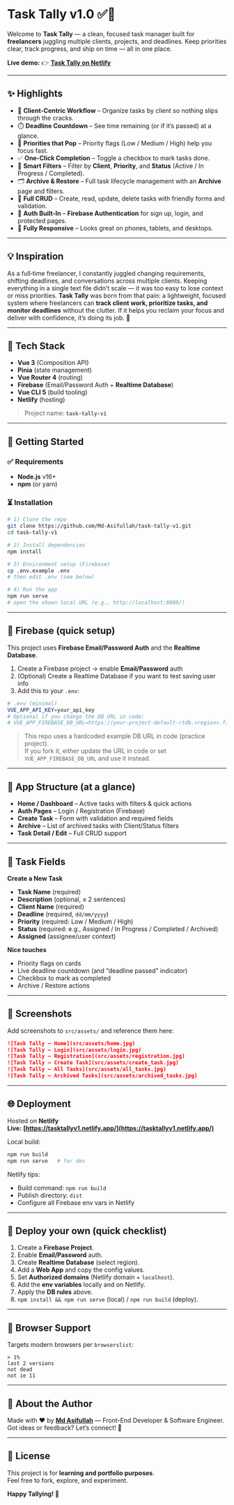 # Task Tally v1.0 ✅📅

Welcome to **Task Tally** — a clean, focused task manager built for **freelancers** juggling multiple clients, projects, and deadlines. Keep priorities clear, track progress, and ship on time — all in one place.

**Live demo:** 👉 **[Task Tally on Netlify](https://tasktallyv1.netlify.app/)**

---

## ✨ Highlights

- 👥 **Client-Centric Workflow** – Organize tasks by client so nothing slips through the cracks.
- ⏱️ **Deadline Countdown** – See time remaining (or if it’s passed) at a glance.
- 🔖 **Priorities that Pop** – Priority flags (Low / Medium / High) help you focus fast.
- ✅ **One-Click Completion** – Toggle a checkbox to mark tasks done.
- 🧭 **Smart Filters** – Filter by **Client**, **Priority**, and **Status** (Active / In Progress / Completed).
- 🗂️ **Archive & Restore** – Full task lifecycle management with an **Archive** page and filters.
- 🧰 **Full CRUD** – Create, read, update, delete tasks with friendly forms and validation.
- 🔐 **Auth Built-In** – **Firebase Authentication** for sign up, login, and protected pages.
- 📱 **Fully Responsive** – Looks great on phones, tablets, and desktops.

---

## 💡 Inspiration

As a full‑time freelancer, I constantly juggled changing requirements, shifting deadlines, and conversations across multiple clients. Keeping everything in a single text file didn’t scale — it was too easy to lose context or miss priorities. **Task Tally** was born from that pain: a lightweight, focused system where freelancers can **track client work, prioritize tasks, and monitor deadlines** without the clutter. If it helps you reclaim your focus and deliver with confidence, it’s doing its job. 🙌

---

## 🧩 Tech Stack

- **Vue 3** (Composition API)
- **Pinia** (state management)
- **Vue Router 4** (routing)
- **Firebase** (Email/Password Auth + **Realtime Database**)
- **Vue CLI 5** (build tooling)
- **Netlify** (hosting)

> Project name: **`task-tally-v1`**

---

## 🚀 Getting Started

### ✅ Requirements

- **Node.js** v16+
- **npm** (or yarn)

### ⏳ Installation

```bash
# 1) Clone the repo
git clone https://github.com/Md-Asifullah/task-tally-v1.git
cd task-tally-v1

# 2) Install dependencies
npm install

# 3) Environment setup (Firebase)
cp .env.example .env
# then edit .env (see below)

# 4) Run the app
npm run serve
# open the shown local URL (e.g., http://localhost:8080/)
```

---

## 🔐 Firebase (quick setup)

This project uses **Firebase Email/Password Auth** and the **Realtime Database**.

1. Create a Firebase project → enable **Email/Password** auth
2. (Optional) Create a Realtime Database if you want to test saving user info
3. Add this to your `.env`:

```bash
# .env (minimal)
VUE_APP_API_KEY=your_api_key
# Optional if you change the DB URL in code:
# VUE_APP_FIREBASE_DB_URL=https://your-project-default-rtdb.<region>.firebasedatabase.app
```

> This repo uses a hardcoded example DB URL in code (practice project).  
> If you fork it, either update the URL in code or set `VUE_APP_FIREBASE_DB_URL` and use it instead.

---

## 🧭 App Structure (at a glance)

- **Home / Dashboard** – Active tasks with filters & quick actions
- **Auth Pages** – Login / Registration (Firebase)
- **Create Task** – Form with validation and required fields
- **Archive** – List of archived tasks with Client/Status filters
- **Task Detail / Edit** – Full CRUD support

---

## 📝 Task Fields

**Create a New Task**

- **Task Name** (required)
- **Description** (optional, ≤ 2 sentences)
- **Client Name** (required)
- **Deadline** (required, `dd/mm/yyyy`)
- **Priority** (required: Low / Medium / High)
- **Status** (required: e.g., Assigned / In Progress / Completed / Archived)
- **Assigned** (assignee/user context)

**Nice touches**

- Priority flags on cards
- Live deadline countdown (and “deadline passed” indicator)
- Checkbox to mark as completed
- Archive / Restore actions

---

## 📸 Screenshots

Add screenshots to `src/assets/` and reference them here:

```md
![Task Tally — Home](src/assets/home.jpg)
![Task Tally — Login](src/assets/login.jpg)
![Task Tally — Registration](src/assets/registration.jpg)
![Task Tally — Create Task](src/assets/create_task.jpg)
![Task Tally — All Tasks](src/assets/all_tasks.jpg)
![Task Tally — Archived Tasks](src/assets/archived_tasks.jpg)
```

---

## 🌐 Deployment

Hosted on **Netlify**  
**Live:** **[https://tasktallyv1.netlify.app/](https://tasktallyv1.netlify.app/)**

Local build:

```bash
npm run build
npm run serve   # for dev
```

Netlify tips:

- Build command: `npm run build`
- Publish directory: `dist`
- Configure all Firebase env vars in Netlify

---

## 🚀 Deploy your own (quick checklist)

1. Create a **Firebase Project**.
2. Enable **Email/Password** auth.
3. Create **Realtime Database** (select region).
4. Add a **Web App** and copy the config values.
5. Set **Authorized domains** (Netlify domain + `localhost`).
6. Add the **env variables** locally and on Netlify.
7. Apply the **DB rules** above.
8. `npm install && npm run serve` (local) / `npm run build` (deploy).

---

## 🧭 Browser Support

Targets modern browsers per `browserslist`:

```
> 1%
last 2 versions
not dead
not ie 11
```

---

## 👤 About the Author

Made with ❤️ by **[Md Asifullah](https://www.artisanasif.com/)** — Front-End Developer & Software Engineer.  
Got ideas or feedback? Let’s connect! 🚀

---

## 🪪 License

This project is for **learning and portfolio purposes**.  
Feel free to fork, explore, and experiment.

**Happy Tallying! 🎉**

